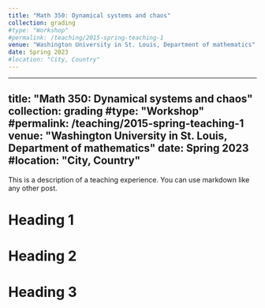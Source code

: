 ```yaml
---
title: "Math 350: Dynamical systems and chaos"
collection: grading
#type: "Workshop"
#permalink: /teaching/2015-spring-teaching-1
venue: "Washington University in St. Louis, Department of mathematics"
date: Spring 2023
#location: "City, Country"
---
```

---
title: "Math 350: Dynamical systems and chaos"
collection: grading
#type: "Workshop"
#permalink: /teaching/2015-spring-teaching-1
venue: "Washington University in St. Louis, Department of mathematics"
date: Spring 2023
#location: "City, Country"
---

This is a description of a teaching experience. You can use markdown like any other post.

Heading 1
======

Heading 2
======

Heading 3
======

